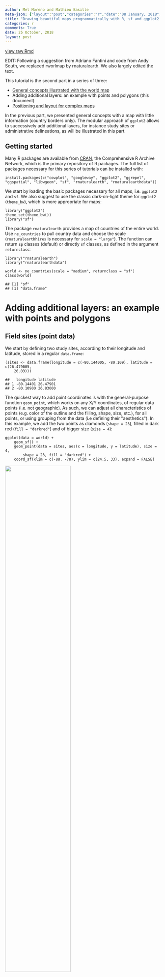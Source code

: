 ```yaml
---
author: Mel Moreno and Mathieu Basille
meta-json: {"layout":"post","categories":"r","date":"08 January, 2018","author":"Mel Moreno and Mathieu Basille","comments":true,"title":"Drawing beautiful maps programmatically with R, sf and ggplot2 — Part 2: Layers"}
title: "Drawing beautiful maps programmatically with R, sf and ggplot2 — Part 2: Layers"
categories: r
comments: True
date: 25 October, 2018
layout: post
---
```


[view raw Rmd](https://raw.githubusercontent.com/r-spatial/r-spatial.org/gh-pages/_rmd/2018-10-03-ggplot2-sf-2.Rmd)  

EDIT: Following a suggestion from Adriano Fantini and code from Andy South, we replaced rworlmap by rnaturalearth. We also largely edited the text.  

This tutorial is the second part in a series of three:

-   [General concepts illustrated with the world map](ggplot2-sf.html)
-   Adding additional layers: an example with points and polygons (this
    document)
-   [Positioning and layout for complex maps](ggplot2-sf-3.html)

In the previous part, we presented general concepts with a map with
little information (country borders only). The modular approach of
`ggplot2` allows to successively add additional layers, for instance
study sites or administrative delineations, as will be illustrated in
this part.

Getting started
---------------

Many R packages are available from [CRAN](https://cran.r-project.org/),
the Comprehensive R Archive Network, which is the primary repository of
R packages. The full list of packages necessary for this series of
tutorials can be installed with:

    install.packages(c("cowplot", "googleway", "ggplot2", "ggrepel", 
    "ggspatial", "libwgeom", "sf", "rnaturalearth", "rnaturalearthdata"))

We start by loading the basic packages necessary for all maps, i.e.
`ggplot2` and `sf`. We also suggest to use the classic dark-on-light
theme for `ggplot2` (`theme_bw`), which is more appropriate for maps:

    library("ggplot2")
    theme_set(theme_bw())
    library("sf")

The package `rnaturalearth` provides a map of countries of the entire
world. Use `ne_countries` to pull country data and choose the scale
(`rnaturalearthhires` is necessary for `scale = "large"`). The
function can return `sp` classes (default) or directly `sf` classes,
as defined in the argument `returnclass`:

    library("rnaturalearth")
    library("rnaturalearthdata")

    world <- ne_countries(scale = "medium", returnclass = "sf")
    class(world)

    ## [1] "sf"  
    ## [1] "data.frame"


Adding additional layers: an example with points and polygons
=============================================================

Field sites (point data)
------------------------

We start by defining two study sites, according to their longitude and
latitude, stored in a regular `data.frame`:

    (sites <- data.frame(longitude = c(-80.144005, -80.109), latitude = c(26.479005, 
        26.83)))

    ##   longitude latitude
    ## 1 -80.14401 26.47901
    ## 2 -80.10900 26.83000

The quickest way to add point coordinates is with the general-purpose
function `geom_point`, which works on any X/Y coordinates, of regular
data points (i.e. not geographic). As such, we can adjust all
characteristics of points (e.g. color of the outline and the filling,
shape, size, etc.), for all points, or using grouping from the data (i.e
defining their "aesthetics"). In this example, we add the two points as
diamonds (`shape = 23`), filled in dark red (`fill = "darkred"`) and of
bigger size (`size = 4`):

    ggplot(data = world) +
        geom_sf() +
        geom_point(data = sites, aes(x = longitude, y = latitude), size = 4, 
            shape = 23, fill = "darkred") +
        coord_sf(xlim = c(-88, -78), ylim = c(24.5, 33), expand = FALSE)

<img src="/images/figure-markdown_mmd/sites-plot-1.png" width="65%" />

A better, more flexible alternative is to use the power of `sf`:
Converting the data frame to a `sf` object allows to rely on `sf` to
handle on the fly the coordinate system (both projection and extent),
which can be very useful if the two objects (here world map, and sites)
are not in the same projection. To achieve the same result, the
projection (here WGS84, which is the CRS code \#4326) has to be a priori
defined in the `sf` object:

    (sites <- st_as_sf(sites, coords = c("longitude", "latitude"), 
        crs = 4326, agr = "constant"))

    ## Simple feature collection with 2 features and 0 fields
    ## geometry type:  POINT
    ## dimension:      XY
    ## bbox:           xmin: -80.14401 ymin: 26.479 xmax: -80.109 ymax: 26.83
    ## epsg (SRID):    4326
    ## proj4string:    +proj=longlat +datum=WGS84 +no_defs
    ##                     geometry
    ## 1 POINT (-80.14401 26.47901)
    ## 2      POINT (-80.109 26.83)

    ggplot(data = world) +
        geom_sf() +
        geom_sf(data = sites, size = 4, shape = 23, fill = "darkred") +
        coord_sf(xlim = c(-88, -78), ylim = c(24.5, 33), expand = FALSE)

<img src="/images/figure-markdown_mmd/sites-sf-plot-1.png" width="65%" />

Note that `coord_sf` has to be called after all `geom_sf` calls, as to
supersede any former input.

States (polygon data)
---------------------

It would be informative to add finer administrative information on top
of the previous map, starting with state borders and names. The package
`maps` (which is automatically installed and loaded with `ggplot2`)
provides maps of the USA, with state and county borders, that can be
retrieved and converted as `sf` objects:

    library("maps")
    states <- st_as_sf(map("state", plot = FALSE, fill = TRUE))
    head(states)

    ## Simple feature collection with 6 features and 1 field
    ## geometry type:  MULTIPOLYGON
    ## dimension:      XY
    ## bbox:           xmin: -124.3834 ymin: 30.24071 xmax: -71.78015 ymax: 42.04937
    ## epsg (SRID):    4326
    ## proj4string:    +proj=longlat +datum=WGS84 +no_defs
    ##                         geometry          ID
    ## 1 MULTIPOLYGON (((-87.46201 3...     alabama
    ## 2 MULTIPOLYGON (((-114.6374 3...     arizona
    ## 3 MULTIPOLYGON (((-94.05103 3...    arkansas
    ## 4 MULTIPOLYGON (((-120.006 42...  california
    ## 5 MULTIPOLYGON (((-102.0552 4...    colorado
    ## 6 MULTIPOLYGON (((-73.49902 4... connecticut

State names are part of this data, as the `ID` variable. A simple (but
not necessarily optimal) way to add state name is to compute the
centroid of each state polygon as the coordinates where to draw their
names. Centroids are computed with the function `st_centroid`, their
coordinates extracted with `st_coordinates`, both from the package `sf`,
and attached to the state object:

    states <- cbind(states, st_coordinates(st_centroid(states)))

Note the warning, which basically says that centroid coordinates using
longitude/latitude data (i.e. WGS84) are not exact, which is perfectly
fine for our drawing purposes. State names, which are not capitalized in
the data from `maps`, can be changed to title case using the function
`toTitleCase` from the package `tools`:

    library("tools")
    states$ID <- toTitleCase(states$ID)
    head(states)

    ## Simple feature collection with 6 features and 3 fields
    ## geometry type:  MULTIPOLYGON
    ## dimension:      XY
    ## bbox:           xmin: -124.3834 ymin: 30.24071 xmax: -71.78015 ymax: 42.04937
    ## epsg (SRID):    4326
    ## proj4string:    +proj=longlat +datum=WGS84 +no_defs
    ##            ID          X        Y                       geometry
    ## 1     Alabama  -86.83042 32.80316 MULTIPOLYGON (((-87.46201 3...
    ## 2     Arizona -111.66786 34.30060 MULTIPOLYGON (((-114.6374 3...
    ## 3    Arkansas  -92.44013 34.90418 MULTIPOLYGON (((-94.05103 3...
    ## 4  California -119.60154 37.26901 MULTIPOLYGON (((-120.006 42...
    ## 5    Colorado -105.55251 38.99797 MULTIPOLYGON (((-102.0552 4...
    ## 6 Connecticut  -72.72598 41.62566 MULTIPOLYGON (((-73.49902 4...

To continue adding to the map, state data is directly plotted as an
additional `sf` layer using `geom_sf`. In addition, state names will be
added using `geom_text`, declaring coordinates on the X-axis and Y-axis,
as well as the label (from `ID`), and a relatively big font size.

    ggplot(data = world) +
        geom_sf() +
        geom_sf(data = states, fill = NA) + 
        geom_text(data = states, aes(X, Y, label = ID), size = 5) +
        coord_sf(xlim = c(-88, -78), ylim = c(24.5, 33), expand = FALSE)

<img src="/images/figure-markdown_mmd/states-plot-1.png" width="65%" />

We can move the state names slightly to be able to read better "South
Carolina" and "Florida". For this, we create a new variable `nudge_y`,
which is -1 for all states (moved slightly South), 0.5 for Florida
(moved slightly North), and -1.5 for South Carolina (moved further
South):

    states$nudge_y <- -1
    states$nudge_y[states$ID == "Florida"] <- 0.5
    states$nudge_y[states$ID == "South Carolina"] <- -1.5

To improve readability, we also draw a rectangle behind the state name,
using the function `geom_label` instead of `geom_text`, and plot the map
again.

    ggplot(data = world) +
        geom_sf() +
        geom_sf(data = states, fill = NA) + 
        geom_label(data = states, aes(X, Y, label = ID), size = 5, fontface = "bold", 
            nudge_y = states$nudge_y) +
        coord_sf(xlim = c(-88, -78), ylim = c(24.5, 33), expand = FALSE)

<img src="/images/figure-markdown_mmd/states-plot-nudge-1.png" width="65%" />

Counties (polygon data)
-----------------------

County data are also available from the package `maps`, and can be
retrieved with the same approach as for state data. This time, only
counties from Florida are retained, and we compute their area using
`st_area` from the package `sf`:

    counties <- st_as_sf(map("county", plot = FALSE, fill = TRUE))
    counties <- subset(counties, grepl("florida", counties$ID))
    counties$area <- as.numeric(st_area(counties))
    head(counties)

    ## Simple feature collection with 6 features and 2 fields
    ## geometry type:  MULTIPOLYGON
    ## dimension:      XY
    ## bbox:           xmin: -85.98951 ymin: 25.94926 xmax: -80.08804 ymax: 30.57303
    ## epsg (SRID):    4326
    ## proj4string:    +proj=longlat +datum=WGS84 +no_defs
    ##                           geometry               ID       area
    ## 292 MULTIPOLYGON (((-82.66062 2...  florida,alachua 2498863359
    ## 293 MULTIPOLYGON (((-82.04182 3...    florida,baker 1542466064
    ## 294 MULTIPOLYGON (((-85.40509 3...      florida,bay 1946587533
    ## 295 MULTIPOLYGON (((-82.4257 29... florida,bradford  818898090
    ## 296 MULTIPOLYGON (((-80.94747 2...  florida,brevard 2189682999
    ## 297 MULTIPOLYGON (((-80.89018 2...  florida,broward 3167386973

County lines can now be added in a very simple way, using a gray
outline:

    ggplot(data = world) +
        geom_sf() +
        geom_sf(data = counties, fill = NA, color = gray(.5)) +
        coord_sf(xlim = c(-88, -78), ylim = c(24.5, 33), expand = FALSE)

<img src="/images/figure-markdown_mmd/counties-plot-1.png" width="65%" />

We can also fill in the county using their area to visually identify the
largest counties. For this, we use the "viridis" colorblind-friendly
palette, with some transparency:

    ggplot(data = world) +
        geom_sf() +
        geom_sf(data = counties, aes(fill = area)) +
        scale_fill_viridis_c(trans = "sqrt", alpha = .4) +
        coord_sf(xlim = c(-88, -78), ylim = c(24.5, 33), expand = FALSE)

<img src="/images/figure-markdown_mmd/counties-plot-scale-1.png" width="75%" />

Cities (point data)
-------------------

To make a more complete map of Florida, main cities will be added to the
map. We first prepare a data frame with the five largest cities in the
state of Florida, and their geographic coordinates:

    flcities <- data.frame(state = rep("Florida", 5), city = c("Miami", 
        "Tampa", "Orlando", "Jacksonville", "Sarasota"), lat = c(25.7616798, 
        27.950575, 28.5383355, 30.3321838, 27.3364347), lng = c(-80.1917902, 
        -82.4571776, -81.3792365, -81.655651, -82.5306527))

Instead of looking up coordinates manually, the package `googleway`
provides a function `google_geocode`, which allows to retrieve
geographic coordinates for any address, using the Google Maps API.
Unfortunately, this requires a valid Google API key ([follow
instructions here to get a key, which needs to include "Places" for
geocoding](https://developers.google.com/maps/documentation/javascript/get-api-key)).
Once you have your API key, you can run the following code to
automatically retrieve geographic coordinates of the five cities:

    library("googleway")
    key <- "put_your_google_api_key_here" # real key needed
    flcities <- data.frame(state = rep("Florida", 5), city = c("Miami", 
        "Tampa", "Orlando", "Jacksonville", "Sarasota"))
    coords <- apply(flcities, 1, function(x) {
        google_geocode(address = paste(x["city"], x["state"], sep = ", "), 
            key = key)
    })
    flcities <- cbind(flcities, do.call(rbind, lapply(coords, geocode_coordinates)))

We can now convert the data frame with coordinates to `sf` format:

    (flcities <- st_as_sf(flcities, coords = c("lng", "lat"), remove = FALSE, 
        crs = 4326, agr = "constant"))

    ## Simple feature collection with 5 features and 4 fields
    ## Attribute-geometry relationship: 4 constant, 0 aggregate, 0 identity
    ## geometry type:  POINT
    ## dimension:      XY
    ## bbox:           xmin: -82.53065 ymin: 25.76168 xmax: -80.19179 ymax: 30.33218
    ## epsg (SRID):    4326
    ## proj4string:    +proj=longlat +datum=WGS84 +no_defs
    ##     state         city      lat       lng                   geometry
    ## 1 Florida        Miami 25.76168 -80.19179 POINT (-80.19179 25.76168)
    ## 2 Florida        Tampa 27.95058 -82.45718 POINT (-82.45718 27.95058)
    ## 3 Florida      Orlando 28.53834 -81.37924 POINT (-81.37924 28.53834)
    ## 4 Florida Jacksonville 30.33218 -81.65565 POINT (-81.65565 30.33218)
    ## 5 Florida     Sarasota 27.33643 -82.53065 POINT (-82.53065 27.33643)

We add both city locations and names on the map:

    ggplot(data = world) +
        geom_sf() +
        geom_sf(data = counties, fill = NA, color = gray(.5)) +
        geom_sf(data = flcities) +
        geom_text(data = flcities, aes(x = lng, y = lat, label = city), 
            size = 3.9, col = "black", fontface = "bold") +
        coord_sf(xlim = c(-88, -78), ylim = c(24.5, 33), expand = FALSE)

<img src="/images/figure-markdown_mmd/cities-plot-1.png" width="65%" />

This is not really satisfactory, as the names overlap on the points, and
they are not easy to read on the grey background. The package `ggrepel`
offers a very flexible approach to deal with label placement (with
`geom_text_repel` and `geom_label_repel`), including automated movement
of labels in case of overlap. We use it here to "nudge" the labels away
from land into the see, and connect them to the city locations:

    library("ggrepel")
    ggplot(data = world) +
        geom_sf() +
        geom_sf(data = counties, fill = NA, color = gray(.5)) +
        geom_sf(data = flcities) +
        geom_text_repel(data = flcities, aes(x = lng, y = lat, label = city), 
            fontface = "bold", nudge_x = c(1, -1.5, 2, 2, -1), nudge_y = c(0.25, 
                -0.25, 0.5, 0.5, -0.5)) +
        coord_sf(xlim = c(-88, -78), ylim = c(24.5, 33), expand = FALSE)

<img src="/images/figure-markdown_mmd/cities-plot-nudge-1.png" width="65%" />

Final map
=========

For the final map, we put everything together, having a general
background map based on the world map, with state and county
delineations, state labels, main city names and locations, as well as a
theme adjusted with titles, subtitles, axis labels, and a scale bar:

    library("ggspatial")
    ggplot(data = world) +
        geom_sf(fill = "antiquewhite1") +
        geom_sf(data = counties, aes(fill = area)) +
        geom_sf(data = states, fill = NA) + 
        geom_sf(data = sites, size = 4, shape = 23, fill = "darkred") +
        geom_sf(data = flcities) +
        geom_text_repel(data = flcities, aes(x = lng, y = lat, label = city), 
            fontface = "bold", nudge_x = c(1, -1.5, 2, 2, -1), nudge_y = c(0.25, 
                -0.25, 0.5, 0.5, -0.5)) +
        geom_label(data = states, aes(X, Y, label = ID), size = 5, fontface = "bold", 
            nudge_y = states$nudge_y) +
        scale_fill_viridis_c(trans = "sqrt", alpha = .4) +
        annotation_scale(location = "bl", width_hint = 0.4) +
        annotation_north_arrow(location = "bl", which_north = "true", 
            pad_x = unit(0.75, "in"), pad_y = unit(0.5, "in"),
            style = north_arrow_fancy_orienteering) +
        coord_sf(xlim = c(-88, -78), ylim = c(24.5, 33), expand = FALSE) +
        xlab("Longitude") + ylab("Latitude") +
        ggtitle("Observation Sites", subtitle = "(2 sites in Palm Beach County, Florida)") +
        theme(panel.grid.major = element_line(color = gray(0.5), linetype = "dashed", 
            size = 0.5), panel.background = element_rect(fill = "aliceblue"))

<img src="/images/figure-markdown_mmd/layers-final-plot-1.png" width="75%" />

This example fully demonstrates that adding layers on `ggplot2` is
relatively straightforward, as long as the data is properly stored in an
`sf` object. Adding additional layers would simply follow the same
logic, with additional calls to `geom_sf` at the right place in the
`ggplot2` sequence.
